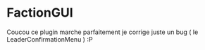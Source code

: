 # FactionGUI
Coucou ce plugin marche parfaitement je corrige juste un bug ( le LeaderConfirmationMenu ) :P

